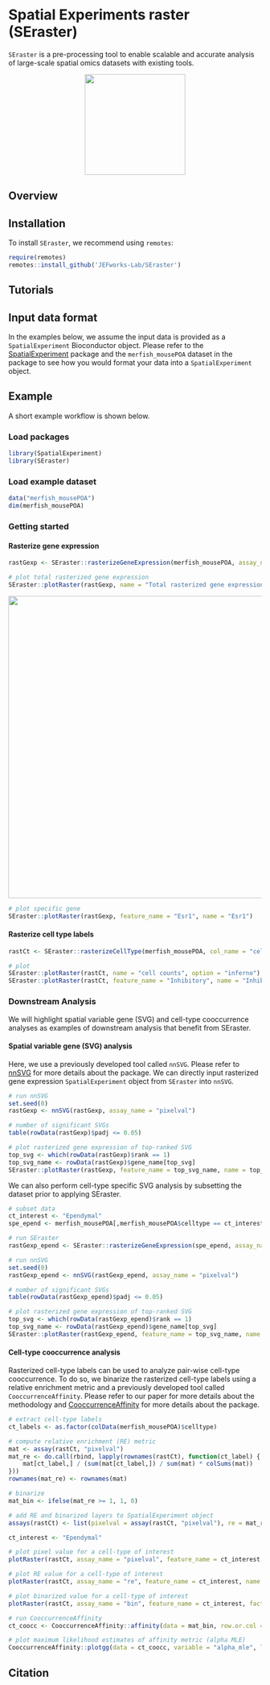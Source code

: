 # Spatial Experiments raster (SEraster)

`SEraster` is a pre-processing tool to enable scalable and accurate analysis of large-scale spatial omics datasets with existing tools.

<p align="center">
  <img src="https://github.com/JEFworks/SEraster/blob/main/docs/images/seraster_logo_hex.png?raw=true" height="200"/>
</p>

## Overview

## Installation

To install `SEraster`, we recommend using `remotes`:

``` r
require(remotes)
remotes::install_github('JEFworks-Lab/SEraster')
```

## Tutorials

## Input data format

In the examples below, we assume the input data is provided as a `SpatialExperiment` Bioconductor object. Please refer to the [SpatialExperiment](https://bioconductor.org/packages/SpatialExperiment) package and the `merfish_mousePOA` dataset in the package to see how you would format your data into a `SpatialExperiment` object.

## Example

A short example workflow is shown below.

### Load packages
``` r
library(SpatialExperiment)
library(SEraster)
```

### Load example dataset
``` r
data("merfish_mousePOA")
dim(merfish_mousePOA)
```

### Getting started

#### Rasterize gene expression
``` r
rastGexp <- SEraster::rasterizeGeneExpression(merfish_mousePOA, assay_name="volnorm", resolution = 50)

# plot total rasterized gene expression
SEraster::plotRaster(rastGexp, name = "Total rasterized gene expression")
```
<img src="https://github.com/JEFworks/SEraster/blob/main/docs/images/rasterized_gexp_total.png?raw=true" height="600"/>

``` r
# plot specific gene
SEraster::plotRaster(rastGexp, feature_name = "Esr1", name = "Esr1")
```

#### Rasterize cell type labels
``` r
rastCt <- SEraster::rasterizeCellType(merfish_mousePOA, col_name = "celltype", resolution = 50)

# plot
SEraster::plotRaster(rastCt, name = "cell counts", option = "inferno")
SEraster::plotRaster(rastCt, feature_name = "Inhibitory", name = "Inhibitory neuron counts", option = "inferno")
```

### Downstream Analysis

We will highlight spatial variable gene (SVG) and cell-type cooccurrence analyses as examples of downstream analysis that benefit from SEraster.

#### Spatial variable gene (SVG) analysis

Here, we use a previously developed tool called `nnSVG`. Please refer to [nnSVG](https://bioconductor.org/packages/nnSVG) for more details about the package. We can directly input rasterized gene expression `SpatialExperiment` object from `SEraster` into `nnSVG`.

``` r
# run nnSVG
set.seed(0)
rastGexp <- nnSVG(rastGexp, assay_name = "pixelval")
```

``` r
# number of significant SVGs
table(rowData(rastGexp)$padj <= 0.05)
```

``` r
# plot rasterized gene expression of top-ranked SVG
top_svg <- which(rowData(rastGexp)$rank == 1)
top_svg_name <- rowData(rastGexp)$gene_name[top_svg]
SEraster::plotRaster(rastGexp, feature_name = top_svg_name, name = top_svg_name)
```

We can also perform cell-type specific SVG analysis by subsetting the dataset prior to applying SEraster.

``` r
# subset data
ct_interest <- "Ependymal"
spe_epend <- merfish_mousePOA[,merfish_mousePOA$celltype == ct_interest]

# run SEraster
rastGexp_epend <- SEraster::rasterizeGeneExpression(spe_epend, assay_name="volnorm", resolution = 50)

# run nnSVG
set.seed(0)
rastGexp_epend <- nnSVG(rastGexp_epend, assay_name = "pixelval")
```

``` r
# number of significant SVGs
table(rowData(rastGexp_epend)$padj <= 0.05)
```

``` r
# plot rasterized gene expression of top-ranked SVG
top_svg <- which(rowData(rastGexp_epend)$rank == 1)
top_svg_name <- rowData(rastGexp_epend)$gene_name[top_svg]
SEraster::plotRaster(rastGexp_epend, feature_name = top_svg_name, name = top_svg_name)
```

#### Cell-type cooccurrence analysis

Rasterized cell-type labels can be used to analyze pair-wise cell-type cooccurrence. To do so, we binarize the rasterized cell-type labels using a relative enrichment metric and a previously developed tool called `CooccurrenceAffinity`. Please refer to our paper for more details about the methodology and [CooccurrenceAffinity](https://CRAN.R-project.org/package=CooccurrenceAffinity) for more details about the package.

``` r
# extract cell-type labels
ct_labels <- as.factor(colData(merfish_mousePOA)$celltype)

# compute relative enrichment (RE) metric
mat <- assay(rastCt, "pixelval")
mat_re <- do.call(rbind, lapply(rownames(rastCt), function(ct_label) {
    mat[ct_label,] / (sum(mat[ct_label,]) / sum(mat) * colSums(mat))
}))
rownames(mat_re) <- rownames(mat)

# binarize
mat_bin <- ifelse(mat_re >= 1, 1, 0)

# add RE and binarized layers to SpatialExperiment object
assays(rastCt) <- list(pixelval = assay(rastCt, "pixelval"), re = mat_re, bin = mat_bin)
```

``` r
ct_interest <- "Ependymal"

# plot pixel value for a cell-type of interest
plotRaster(rastCt, assay_name = "pixelval", feature_name = ct_interest, name = "cell-type counts", option = "inferno")
```

``` r
# plot RE value for a cell-type of interest
plotRaster(rastCt, assay_name = "re", feature_name = ct_interest, name = "RE", option = "inferno")
```

``` r
# plot binarized value for a cell-type of interest
plotRaster(rastCt, assay_name = "bin", feature_name = ct_interest, factor_levels = c(0,1), name = "binarized", option = "inferno")
```

``` r
# run CooccurrenceAffinity
ct_coocc <- CooccurrenceAffinity::affinity(data = mat_bin, row.or.col = "row", squarematrix = c("all"))

# plot maximum likelihood estimates of affinity metric (alpha MLE)
CooccurrenceAffinity::plotgg(data = ct_coocc, variable = "alpha_mle", legendlimit = "datarange")
```

## Citation
